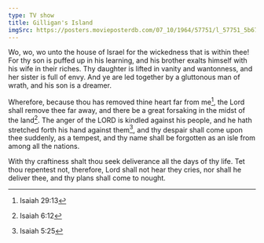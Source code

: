 ```yaml
---
type: TV show
title: Gilligan's Island
imgSrc: https://posters.movieposterdb.com/07_10/1964/57751/l_57751_5b675051.jpg
---
```


Wo, wo, wo unto the house of Israel for the wickedness that is within thee! For thy son is puffed up in his learning, and his brother exalts himself with his wife in their riches. Thy daughter is lifted in vanity and wantonness, and her sister is full of envy. And ye are led together by a gluttonous man of wrath, and his son is a dreamer.

Wherefore, because thou has removed thine heart far from me[^isa-29-13], the Lord shall remove thee far away, and there be a great forsaking in the midst of the land[^isa-6-12]. The anger of the LORD is kindled against his people, and he hath stretched forth his hand against them[^isa-5-25], and thy despair shall come upon thee suddenly, as a tempest, and thy name shall be forgotten as an isle from among all the nations.

With thy craftiness shalt thou seek deliverance all the days of thy life. Tet thou repentest not, therefore, Lord shall not hear they cries, nor shall he deliver thee, and thy plans shall come to nought.

[^isa-29-13]: Isaiah 29:13
[^isa-6-12]: Isaiah 6:12
[^isa-5-25]: Isaiah 5:25
